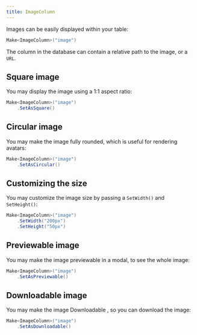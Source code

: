 ```yaml
---
title: ImageColumn
---
```


Images can be easily displayed within your table:

```csharp
Make<ImageColumn>("image")
```

The column in the database can contain a relative path to the image, or a `URL`.

## Square image

You may display the image using a 1:1 aspect ratio:

```csharp
Make<ImageColumn>("image")
    .SetAsSquare()
```

## Circular image

You may make the image fully rounded, which is useful for rendering avatars:

```csharp
Make<ImageColumn>("image")
    .SetAsCircular()
```
## Customizing the size

You may customize the image size by passing a `SetWidth()` and `SetHeight()`:

```csharp
Make<ImageColumn>("image")
    .SetWidth("200px")
    .SetHeight("50px")
```

## Previewable image

You may make the image previewable in a modal, to see the whole image:

```csharp
Make<ImageColumn>("image")
    .SetAsPreviewable()
```

## Downloadable image

You may make the image Downloadable , so you can download the image:

```csharp
Make<ImageColumn>("image")
    .SetAsDownloadable()
```

